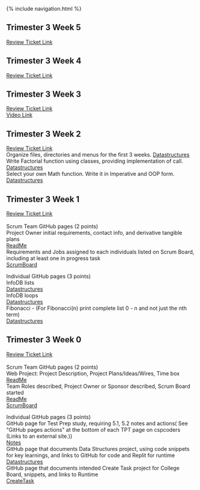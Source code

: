 {% include navigation.html %}

## Trimester 3 Week 5
<a href="https://github.com/Ethan-Gravin25/TLDEWEthanG/issues/6"> Review Ticket Link </a>

## Trimester 3 Week 4
<a href="https://github.com/Ethan-Gravin25/TLDEWEthanG/issues/5"> Review Ticket Link </a>

## Trimester 3 Week 3
<a href="https://github.com/Ethan-Gravin25/TLDEWEthanG/issues/4"> Review Ticket Link </a>
<br>
<a href="https://youtu.be/DD48iJp_4nY"> Video Link </a>

## Trimester 3 Week 2
<a href="https://github.com/Ethan-Gravin25/TLDEWEthanG/issues/3"> Review Ticket Link </a>
<br>
Organize files, directories and menus for the first 3 weeks. 
<a href="https://ethan-gravin25.github.io/TLDEWEthanG/datastructures"> Datastructures</a>
<br>
Write Factorial function using classes, providing implementation of call.
<a href="https://ethan-gravin25.github.io/TLDEWEthanG/datastructures"> Datastructures</a>
<br>
Select your own Math function. Write it in Imperative and OOP form. 
<a href="https://ethan-gravin25.github.io/TLDEWEthanG/datastructures"> Datastructures</a>
<br>

## Trimester 3 Week 1
<a href="https://github.com/Ethan-Gravin25/TLDEWEthanG/issues/2"> Review Ticket Link </a>
<br>
<br>
Scrum Team GitHub pages (2 points)
<br>
Project Owner initial requirements, contact info, and derivative tangible plans
<br>
<a href="https://github.com/Ethan-Gravin25/TLDEW/blob/main/README.md"> ReadMe</a>
<br>
Requirements and Jobs assigned to each individuals listed on Scrum Board, including at least one in progress task
<br>
<a href="https://github.com/Ethan-Gravin25/TLDEW/projects/1"> ScrumBoard</a>
<br>

Individual GitHub pages (3 points)
<br>
InfoDB lists
<br>
<a href="https://ethan-gravin25.github.io/TLDEWEthanG/datastructures"> Datastructures</a>
<br>
InfoDB loops
<br>
<a href="https://ethan-gravin25.github.io/TLDEWEthanG/datastructures"> Datastructures</a>
<br>
Fibonacci - (For Fibonacci(n)  print complete list 0 - n  and not just the nth term)
<br>
<a href="https://ethan-gravin25.github.io/TLDEWEthanG/datastructures"> Datastructures</a>

## Trimester 3 Week 0 
<a href="https://github.com/Ethan-Gravin25/TLDEWEthanG/issues/1"> Review Ticket Link </a>
<br>
<br>
Scrum Team GitHub pages (2 points)
<br>
Web Project: Project Description, Project Plans/Ideas/Wires, Time box
<br>
<a href="https://github.com/Ethan-Gravin25/TLDEW/blob/main/README.md"> ReadMe</a>
<br>
Team Roles described, Project Owner or Sponsor described, Scrum Board started
<br>
<a href="https://github.com/Ethan-Gravin25/TLDEW/blob/main/README.md"> ReadMe</a>
<br>
<a href="https://github.com/Ethan-Gravin25/TLDEW/projects/1"> ScrumBoard</a>
<br>

Individual GitHub pages (3 points)
<br>
GitHub page for Test Prep study, requiring 5.1, 5.2 notes and actions( See "GitHub pages actions" at the bottom of each TPT page on cspcoders (Links to an external site.))
<br>
<a href="https://ethan-gravin25.github.io/TLDEWEthanG/notes"> Notes</a>
<br>
GitHub page that documents Data Structures project, using code snippets for key learnings, and links to  GitHub for code and Replit for runtime
<br>
<a href="https://ethan-gravin25.github.io/TLDEWEthanG/datastructures"> Datastructures</a>
<br>
GitHub page that documents intended Create Task project for College Board, snippets, and links to Runtime
<br>
<a href="https://ethan-gravin25.github.io/TLDEWEthanG/createtask"> CreateTask</a>

